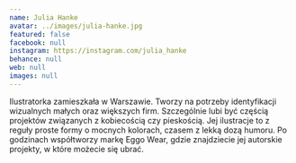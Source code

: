 ```yaml
---
name: Julia Hanke
avatar: ../images/julia-hanke.jpg
featured: false
facebook: null
instagram: https://instagram.com/julia_hanke
behance: null
web: null
images: null
---
```

Ilustratorka zamieszkała w Warszawie. Tworzy na potrzeby identyfikacji wizualnych małych oraz większych firm. Szczególnie lubi być częścią projektów związanych z kobiecością czy pieskością. Jej ilustracje to z reguły proste formy o mocnych kolorach, czasem z lekką dozą humoru. Po godzinach współtworzy markę Eggo Wear, gdzie znajdziecie jej autorskie projekty, w które możecie się ubrać.
